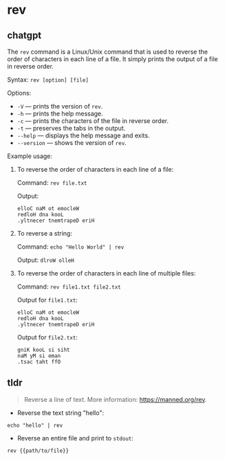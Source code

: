 # rev 
## chatgpt 
The `rev` command is a Linux/Unix command that is used to reverse the order of characters in each line of a file. It simply prints the output of a file in reverse order.

Syntax: `rev [option] [file]`

Options:
- `-V` — prints the version of `rev`.
- `-h` — prints the help message.
- `-c` — prints the characters of the file in reverse order.
- `-t` — preserves the tabs in the output.
- `--help` — displays the help message and exits.
- `--version` — shows the version of `rev`.

Example usage:

1. To reverse the order of characters in each line of a file:
   
   Command: `rev file.txt`
   
   Output: 
   ```
   elloC naM ot emocleW
   redloH dna kooL
   .yltnecer tnemtrapeD eriH
   ```
   
2. To reverse a string:
   
   Command: `echo "Hello World" | rev`
   
   Output: `dlroW olleH`

3. To reverse the order of characters in each line of multiple files:
   
   Command: `rev file1.txt file2.txt`
   
   Output for `file1.txt`:
   ```
   elloC naM ot emocleW
   redloH dna kooL
   .yltnecer tnemtrapeD eriH
   ```
   
   Output for `file2.txt`:
   ```
   gniK kooL si siht
   naM yM si eman
   .tsac taht ffO
   ``` 

## tldr 
 
> Reverse a line of text.
> More information: <https://manned.org/rev>.

- Reverse the text string "hello":

`echo "hello" | rev`

- Reverse an entire file and print to `stdout`:

`rev {{path/to/file}}`
